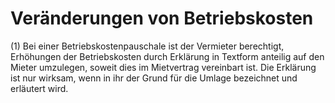# Veränderungen von Betriebskosten

(1) Bei einer Betriebskostenpauschale ist der Vermieter berechtigt, Erhöhungen der Betriebskosten durch Erklärung in Textform anteilig auf den Mieter umzulegen, soweit dies im Mietvertrag vereinbart ist. Die Erklärung ist nur wirksam, wenn in ihr der Grund für die Umlage bezeichnet und erläutert wird.